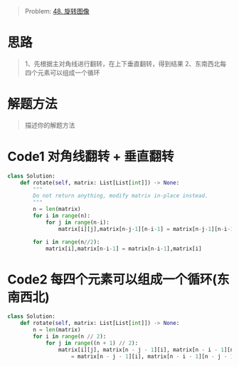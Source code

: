 > Problem: [48. 旋转图像](https://leetcode.cn/problems/rotate-image/description/)

# 思路

> 1、先根据主对角线进行翻转，在上下垂直翻转，得到结果
> 2、东南西北每四个元素可以组成一个循环

# 解题方法

> 描述你的解题方法

# Code1 对角线翻转 + 垂直翻转

```Python []
class Solution:
    def rotate(self, matrix: List[List[int]]) -> None:
        """
        Do not return anything, modify matrix in-place instead.
        """
        n = len(matrix)
        for i in range(n):
            for j in range(n-i):
                matrix[i][j],matrix[n-j-1][n-i-1] = matrix[n-j-1][n-i-1],matrix[i][j]

        for i in range(n//2):
            matrix[i],matrix[n-i-1] = matrix[n-i-1],matrix[i]
```

# Code2 每四个元素可以组成一个循环(东南西北)

```Python []
class Solution:
    def rotate(self, matrix: List[List[int]]) -> None:
        n = len(matrix)
        for i in range(n // 2):
            for j in range((n + 1) // 2):
                matrix[i][j], matrix[n - j - 1][i], matrix[n - i - 1][n - j - 1], matrix[j][n - i - 1] \
                    = matrix[n - j - 1][i], matrix[n - i - 1][n - j - 1], matrix[j][n - i - 1], matrix[i][j]
```
